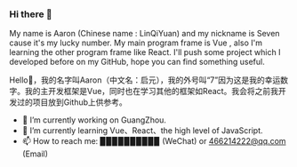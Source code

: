 ### Hi there 👋
My name is Aaron (Chinese name : LinQiYuan) and my nickname is Seven cause it's my lucky number. My main program frame is Vue , also I'm learning the other program frame like React. I'll push some project which I developed before on my GitHub, hope you can find something useful.

Hello👋，我的名字叫Aaron（中文名：启元），我的外号叫“7”因为这是我的幸运数字。我的主开发框架是Vue，同时也在学习其他的框架如React。我会将之前我开发过的项目放到Github上供参考。

- 🔭 I’m currently working on GuangZhou.
- 🌱 I’m currently learning Vue、React、the high level of JavaScript.
- 📫 How to reach me: ▉▉▉▉▉▉▉▉▉▉ (WeChat) or 466214222@qq.com (Email)
 
<!--
**wepn13232/wepn13232** is a ✨ _special_ ✨ repository because its `README.md` (this file) appears on your GitHub profile.

Here are some ideas to get you started:

- 🔭 I’m currently working on ...
- 🌱 I’m currently learning ...
- 👯 I’m looking to collaborate on ...
- 🤔 I’m looking for help with ...
- 💬 Ask me about ...
- 📫 How to reach me: ...
- 😄 Pronouns: ...
- ⚡ Fun fact: ...
-->
